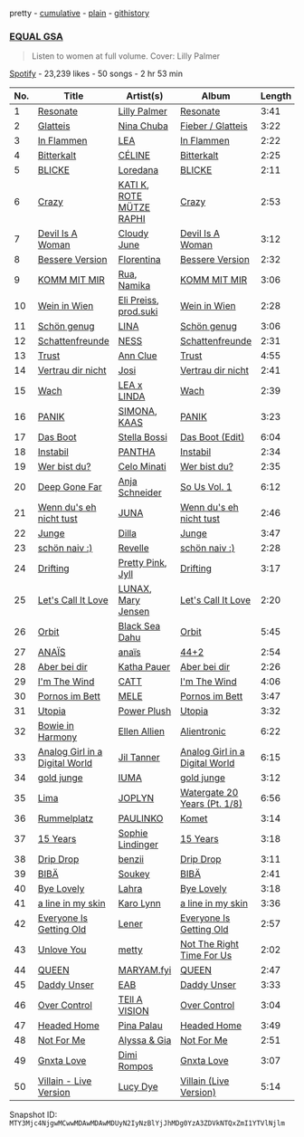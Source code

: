 pretty - [cumulative](/playlists/cumulative/37i9dQZF1DWVA5o3WHL2eG.md) - [plain](/playlists/plain/37i9dQZF1DWVA5o3WHL2eG) - [githistory](https://github.githistory.xyz/mackorone/spotify-playlist-archive/blob/main/playlists/plain/37i9dQZF1DWVA5o3WHL2eG)

### [EQUAL GSA](https://open.spotify.com/playlist/37i9dQZF1DWVA5o3WHL2eG)

> Listen to women at full volume\. Cover: Lilly Palmer

[Spotify](https://open.spotify.com/user/spotify) - 23,239 likes - 50 songs - 2 hr 53 min

| No. | Title | Artist(s) | Album | Length |
|---|---|---|---|---|
| 1 | [Resonate](https://open.spotify.com/track/0mXFXApXwB0dlP1Adh9ne7) | [Lilly Palmer](https://open.spotify.com/artist/4h8IEOdrg60WM5XGyNOCVU) | [Resonate](https://open.spotify.com/album/2rvovGXmXLiwIbX4i2lTKn) | 3:41 |
| 2 | [Glatteis](https://open.spotify.com/track/1z9NVyu6rOFQR57vA94xbR) | [Nina Chuba](https://open.spotify.com/artist/2kS9NyuATpYwjeB93h24H5) | [Fieber / Glatteis](https://open.spotify.com/album/6eNrbdwrN1GE7VWeiDc11f) | 3:22 |
| 3 | [In Flammen](https://open.spotify.com/track/3l1lIYskIG0FgqwMoVHOfO) | [LEA](https://open.spotify.com/artist/5Yo5iU2nf4H41waPl4ZnS1) | [In Flammen](https://open.spotify.com/album/0WGrduIBH3dToig9eviG6G) | 2:22 |
| 4 | [Bitterkalt](https://open.spotify.com/track/1yBLbvFknx6TPhInLR3bOh) | [CÉLINE](https://open.spotify.com/artist/5ZYOlPpI9FZu2uIPkTB0UA) | [Bitterkalt](https://open.spotify.com/album/75I9L51LVqoKmZCBWYigsX) | 2:25 |
| 5 | [BLICKE](https://open.spotify.com/track/1QdlK28KHrGDoCACgaXOB5) | [Loredana](https://open.spotify.com/artist/2Im8m4STDBosjfmb5hmP80) | [BLICKE](https://open.spotify.com/album/54mpizfC3tVCgaldgB3G6O) | 2:11 |
| 6 | [Crazy](https://open.spotify.com/track/5NQJOfR3UlxzKFwL5RfShq) | [KATI K](https://open.spotify.com/artist/277dytbjtOXNnvRXf7Dyyv), [ROTE MÜTZE RAPHI](https://open.spotify.com/artist/0jxy7TWRoSFqe4eucObq6L) | [Crazy](https://open.spotify.com/album/1AUw3cSaq4Rqtp4VbCY23H) | 2:53 |
| 7 | [Devil Is A Woman](https://open.spotify.com/track/75hCdrSo0x1La6xUNGnvGv) | [Cloudy June](https://open.spotify.com/artist/5sBBS3CQNPDzmuTJjYwnpa) | [Devil Is A Woman](https://open.spotify.com/album/5pJK4ir6zF8VEscS6T34wL) | 3:12 |
| 8 | [Bessere Version](https://open.spotify.com/track/1z6c3dSrs6moawTgJ37gIT) | [Florentina](https://open.spotify.com/artist/7adCbfW9aRcBxWhuuSNXTo) | [Bessere Version](https://open.spotify.com/album/0shWOBCKRlvERwwkMaCP0J) | 2:32 |
| 9 | [KOMM MIT MIR](https://open.spotify.com/track/2Nd5xstwUVP4MGgnseTwmQ) | [Rua](https://open.spotify.com/artist/6mEktZc9hTEYmOEBgG9fpw), [Namika](https://open.spotify.com/artist/0HSc7yUdNSosxRb2UJnXlz) | [KOMM MIT MIR](https://open.spotify.com/album/0ygotdcaugyapQAj7zp3uV) | 3:06 |
| 10 | [Wein in Wien](https://open.spotify.com/track/45PyDjUsXPj5vGv2qX0N2W) | [Eli Preiss](https://open.spotify.com/artist/7JmNUb5QPlIV4psjRqNsID), [prod.suki](https://open.spotify.com/artist/4sRWXtD28EnvezAlaltt0x) | [Wein in Wien](https://open.spotify.com/album/2XTAG0fxViuYFeQO8gXgpp) | 2:28 |
| 11 | [Schön genug](https://open.spotify.com/track/4Cz5GKXgKwWODjdWvC3t0D) | [LINA](https://open.spotify.com/artist/3YPpKFZGAT0O8SJca2Aaj8) | [Schön genug](https://open.spotify.com/album/60e9x7E5DRVgrwCyG18sd6) | 3:06 |
| 12 | [Schattenfreunde](https://open.spotify.com/track/45lM3gTfmXLRdPDpp7DYFm) | [NESS](https://open.spotify.com/artist/0860MVRZC3Llgf1mFvnd1R) | [Schattenfreunde](https://open.spotify.com/album/7EN1ro35eCr89c04hR65Re) | 2:31 |
| 13 | [Trust](https://open.spotify.com/track/3iFMV4VhTXINenfrLNWAiy) | [Ann Clue](https://open.spotify.com/artist/5fasubnSIOTRYlIZA17ong) | [Trust](https://open.spotify.com/album/3Hm5FFYt2DLjqWDFR3acCB) | 4:55 |
| 14 | [Vertrau dir nicht](https://open.spotify.com/track/0rc5Xe21tVqyPlIzfRFOQp) | [Josi](https://open.spotify.com/artist/5vQXzZjy86ijQhMjMb1ke4) | [Vertrau dir nicht](https://open.spotify.com/album/0zjzXGObG8eQ8XYO28qWhg) | 2:41 |
| 15 | [Wach](https://open.spotify.com/track/43q02504nIBL7FUvMjMTlm) | [LEA x LINDA](https://open.spotify.com/artist/0tDJXFT2uUq1eAxyjC4Zro) | [Wach](https://open.spotify.com/album/4MNkZF6fynWqiS7YqStEL7) | 2:39 |
| 16 | [PANIK](https://open.spotify.com/track/7JDZYzLx19WN1BHbxjLeEZ) | [SIMONA](https://open.spotify.com/artist/5IrNK8jRtmwCN4JLMJMSY5), [KAAS](https://open.spotify.com/artist/6Rej5jPj4nu1O8hW04Iffk) | [PANIK](https://open.spotify.com/album/6QN8IJaxfKDuMW6Dg7N1uc) | 3:23 |
| 17 | [Das Boot](https://open.spotify.com/track/2YP18lfXcEXfG5njrDPkCb) | [Stella Bossi](https://open.spotify.com/artist/3mRoki0oqjOZy7pXCd2cSz) | [Das Boot \(Edit\)](https://open.spotify.com/album/4pCoSZ7zRvJEtZc2FoHuir) | 6:04 |
| 18 | [Instabil](https://open.spotify.com/track/287EfmsRlLBJWpdMc0gKVH) | [PANTHA](https://open.spotify.com/artist/40TyBBFIw2Nw3psoWIkNI8) | [Instabil](https://open.spotify.com/album/5YxLiyzWTuYXy5xrVMXLSl) | 2:34 |
| 19 | [Wer bist du?](https://open.spotify.com/track/3gissJWkvQ4DvGy5eAB6Fu) | [Celo Minati](https://open.spotify.com/artist/21VV9fUe6whK3Zo2BPoHnd) | [Wer bist du?](https://open.spotify.com/album/5Kd64BNr7TYPBpyuoz4l0D) | 2:35 |
| 20 | [Deep Gone Far](https://open.spotify.com/track/1Ledf8FxJJ7MfFnu3saspW) | [Anja Schneider](https://open.spotify.com/artist/0f14r70OISSfJoyqYaHbgV) | [So Us Vol\. 1](https://open.spotify.com/album/69NMXu0vuKRruWEe3XbPyb) | 6:12 |
| 21 | [Wenn du's eh nicht tust](https://open.spotify.com/track/4KwLkmnOQPpoVpD7dIyvUS) | [JUNA](https://open.spotify.com/artist/7BAvtoWO84xzAOwaSKDYlj) | [Wenn du's eh nicht tust](https://open.spotify.com/album/2JCd96fTDAgCtHF9F7GCLZ) | 2:46 |
| 22 | [Junge](https://open.spotify.com/track/6QmuVe9sMixiRdizHHHau3) | [Dilla](https://open.spotify.com/artist/17l4XlVVWNktDeJDigQ3HJ) | [Junge](https://open.spotify.com/album/423IoNr4MW1JOAoEIfcR5E) | 3:47 |
| 23 | [schön naiv :\)](https://open.spotify.com/track/2ykcuqXjl9bg3ouHsfeISI) | [Revelle](https://open.spotify.com/artist/02EVANzKGRlR3TTTiaGAoA) | [schön naiv :\)](https://open.spotify.com/album/38apSHIt2ShQsodAhOAzP7) | 2:28 |
| 24 | [Drifting](https://open.spotify.com/track/2U7qb2oA4zNbZzF38rIo1N) | [Pretty Pink](https://open.spotify.com/artist/78GHS9zWXcj8tBke222g5N), [Jyll](https://open.spotify.com/artist/255QhVPytbdcbgCbHJ5rNe) | [Drifting](https://open.spotify.com/album/0jOcIRZgPTfDN5C7QKmGUJ) | 3:17 |
| 25 | [Let's Call It Love](https://open.spotify.com/track/07TKDT070EpnvDSS0yhZdD) | [LUNAX](https://open.spotify.com/artist/7CLsFRcEkn0Amc9VlVOFwR), [Mary Jensen](https://open.spotify.com/artist/3Lhhz2OmsLzPNnSrhij4XB) | [Let's Call It Love](https://open.spotify.com/album/7fq2mXAXaSfgnvuc9CqiMR) | 2:20 |
| 26 | [Orbit](https://open.spotify.com/track/4PxQHJIwiEdv4TcbbBVVA4) | [Black Sea Dahu](https://open.spotify.com/artist/5JrIBQLdYU5SkSdu0zrO70) | [Orbit](https://open.spotify.com/album/2BZEHGpfu87EtripSXOvul) | 5:45 |
| 27 | [ANAÏS](https://open.spotify.com/track/6LC6M6folYwLqgQdrlHD8m) | [anaïs](https://open.spotify.com/artist/5uT4SmzhWTYv1iia2BFnVQ) | [44+2](https://open.spotify.com/album/3fHqiz6XNIYKHKLsl7KykP) | 2:54 |
| 28 | [Aber bei dir](https://open.spotify.com/track/4V2aSXReInkNhS1gmSezYa) | [Katha Pauer](https://open.spotify.com/artist/2YxWusBgSh4BLJdypUbFbC) | [Aber bei dir](https://open.spotify.com/album/4WU5TVzfP7bP8ZtzPubJMa) | 2:26 |
| 29 | [I'm The Wind](https://open.spotify.com/track/0y1kDv9jGWDQqO6aqdmuqC) | [CATT](https://open.spotify.com/artist/4vECkYVXR5tUXqDk2LVzkJ) | [I'm The Wind](https://open.spotify.com/album/53DVeAZQxMJY5j6r7jGuRJ) | 4:06 |
| 30 | [Pornos im Bett](https://open.spotify.com/track/178BthjruJHLNQ5CxIrThx) | [MELE](https://open.spotify.com/artist/6Lk699bosWcOqCMFLJFrPp) | [Pornos im Bett](https://open.spotify.com/album/2weTrhDqRtdQODZ6z4bDVd) | 3:47 |
| 31 | [Utopia](https://open.spotify.com/track/4202xIEzuXea2CqyZMaz2F) | [Power Plush](https://open.spotify.com/artist/5oFIcDSdVrn8T3Ldes4Ebn) | [Utopia](https://open.spotify.com/album/2IrRVfGOPj1pDEhwvu4hYV) | 3:32 |
| 32 | [Bowie in Harmony](https://open.spotify.com/track/0h3h7Mcu8m3Iw6MUQAWbsK) | [Ellen Allien](https://open.spotify.com/artist/5lsC3H1vh9YSRQckyGv0Up) | [Alientronic](https://open.spotify.com/album/72KCHzc8HIXxkpkErPbnPy) | 6:22 |
| 33 | [Analog Girl in a Digital World](https://open.spotify.com/track/6X8aDvIO7W9HAIguFwudes) | [Jil Tanner](https://open.spotify.com/artist/6S9C7LP9TXbeJhoV18RmEK) | [Analog Girl in a Digital World](https://open.spotify.com/album/1ZQa3tm2ZtyZ4Eu9O7T5R4) | 6:15 |
| 34 | [gold junge](https://open.spotify.com/track/7hULHmycFmInX4qSucxMNd) | [IUMA](https://open.spotify.com/artist/3sQkqWv3GPcfimQ2bobl2a) | [gold junge](https://open.spotify.com/album/0C4SR1CjMjx4X3HWbi4A1D) | 3:12 |
| 35 | [Lima](https://open.spotify.com/track/7GtRGZmitPBbHFZVrDHqi7) | [JOPLYN](https://open.spotify.com/artist/32Jt1AK733JbFR82hEZ0Ih) | [Watergate 20 Years \(Pt\. 1/8\)](https://open.spotify.com/album/0ChBYkZ5b2rZWVrlLolWg5) | 6:56 |
| 36 | [Rummelplatz](https://open.spotify.com/track/5KfbjvEXuvJh5d5gXnbTUG) | [PAULINKO](https://open.spotify.com/artist/6q19W6LjTlGIOtq4n0Hc54) | [Komet](https://open.spotify.com/album/1TZkquO0U0wdcUDGACsOHV) | 3:14 |
| 37 | [15 Years](https://open.spotify.com/track/5XfhFRT2iIXD9zhjiOoau7) | [Sophie Lindinger](https://open.spotify.com/artist/3b3qQWQgIMIyHcYSMY4P3g) | [15 Years](https://open.spotify.com/album/1r2fWcGwEVYuU9GOvv2BHJ) | 3:18 |
| 38 | [Drip Drop](https://open.spotify.com/track/4VsimJYHOXf0jd9TGPgzJK) | [benzii](https://open.spotify.com/artist/2v4qy7Tmy7AcIXZuUH4eJ1) | [Drip Drop](https://open.spotify.com/album/7vr2wN6tmohuaGTQ2mOBtX) | 3:11 |
| 39 | [BIBÄ](https://open.spotify.com/track/0FA6uGF0V1GCBFsM7c6esF) | [Soukey](https://open.spotify.com/artist/5opdTjPNqjz4eHPyYbpoZ6) | [BIBÄ](https://open.spotify.com/album/2HYT3G8SfdGHqIsXOvpbM2) | 2:41 |
| 40 | [Bye Lovely](https://open.spotify.com/track/2u1JxNgy2RhnOqpkZxoE8q) | [Lahra](https://open.spotify.com/artist/3VJmc3ZrfHTausmE3eTwYJ) | [Bye Lovely](https://open.spotify.com/album/2ItSFP2Ga9I3u4u5s1heaa) | 3:18 |
| 41 | [a line in my skin](https://open.spotify.com/track/1ke4aQ72kFgtq0g3Chl4iB) | [Karo Lynn](https://open.spotify.com/artist/6kTgqFXtx6GogRc1rp81W7) | [a line in my skin](https://open.spotify.com/album/1kmmKwqENIDHbavzvodyu5) | 3:36 |
| 42 | [Everyone Is Getting Old](https://open.spotify.com/track/4nR4CvWevA2NnmfpXL5D24) | [Lener](https://open.spotify.com/artist/4z6eCRDaL8dNvotGKlPhoS) | [Everyone Is Getting Old](https://open.spotify.com/album/3Xwqx2pcOau4AG8Z2p9LGR) | 2:57 |
| 43 | [Unlove You](https://open.spotify.com/track/3VT0uoVyIkrcRrWmc4joe6) | [metty](https://open.spotify.com/artist/7Db5PkiQYNyku1FZdizAVW) | [Not The Right Time For Us](https://open.spotify.com/album/3Mzq3kobahQ8a51Xlxg5Pd) | 2:02 |
| 44 | [QUEEN](https://open.spotify.com/track/5hr39FQi0R8NHeg8pSmFCQ) | [MARYAM.fyi](https://open.spotify.com/artist/3XBMpJEVQyZLNKsLI7qri9) | [QUEEN](https://open.spotify.com/album/4dF2UXtndUYmrezTiZhmp6) | 2:47 |
| 45 | [Daddy Unser](https://open.spotify.com/track/1diFCd0OpnTtKYowfNj07K) | [EAB](https://open.spotify.com/artist/6leFuFAVHMn70katG2IqoC) | [Daddy Unser](https://open.spotify.com/album/7B9XeLLudUpF59vCn7GJ3Y) | 3:33 |
| 46 | [Over Control](https://open.spotify.com/track/0Fi279thY3ggBulre48k6N) | [TEll A VISION](https://open.spotify.com/artist/0o4PC35iPXR3eK4CPkl353) | [Over Control](https://open.spotify.com/album/31pgYJ9ceUDBJvNJELmgWv) | 3:04 |
| 47 | [Headed Home](https://open.spotify.com/track/3QLJiQKjhp8eyxSz6nDRVi) | [Pina Palau](https://open.spotify.com/artist/6Ktx4W0UWEkRQKxhkIUFvP) | [Headed Home](https://open.spotify.com/album/5pNCBxmKPZIIFlbRGHRLCU) | 3:49 |
| 48 | [Not For Me](https://open.spotify.com/track/0kZ60vnXZw6dkPnjxq6jZC) | [Alyssa & Gia](https://open.spotify.com/artist/5w3B8Yivj5m2bgDixId20g) | [Not For Me](https://open.spotify.com/album/3kYAKFbVeUAh6GLqflEvhR) | 2:51 |
| 49 | [Gnxta Love](https://open.spotify.com/track/6ZiepO0OmSYOEI6WRhuw5K) | [Dimi Rompos](https://open.spotify.com/artist/6qPNkgCHtyhe6Q2mqqH4pL) | [Gnxta Love](https://open.spotify.com/album/2sx1blo3dHoC3itrX3yBxD) | 3:07 |
| 50 | [Villain \- Live Version](https://open.spotify.com/track/6FXyKhbMs5lEnoBgGiq8bY) | [Lucy Dye](https://open.spotify.com/artist/43ExVtoWEweRa8s1SlFZUj) | [Villain \(Live Version\)](https://open.spotify.com/album/229KTGQ0nvTlk2Apx2sGkB) | 5:14 |

Snapshot ID: `MTY3Mjc4NjgwMCwwMDAwMDAwMDUyN2IyNzBlYjJhMDg0YzA3ZDVkNTQxZmI1YTVlNjlm`
